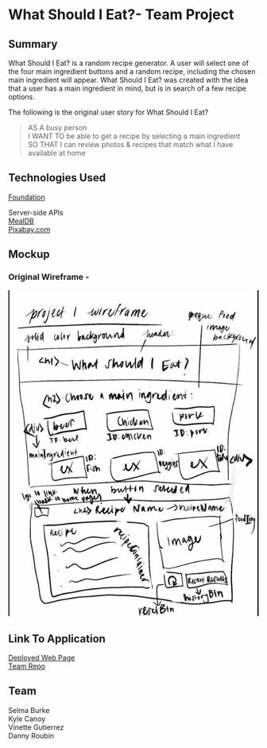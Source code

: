 # What Should I Eat?- Team Project

## Summary

What Should I Eat? is a random recipe generator. A user will select one of the four main ingredient buttons and a random recipe, including the chosen main ingredient will appear. What Should I Eat? was created with the idea that a user has a main ingredient in mind, but is in search of a few recipe options.

The following is the original user story for What Should I Eat?

> AS A busy person <br>
> I WANT TO be able to get a recipe by selecting a main ingredient <br>
> SO THAT I can review photos & recipes that match what I have available at home <br>

## Technologies Used

[Foundation](https://get.foundation/) <br>

Server-side APIs<br>
[MealDB](www.themealdb.com/api/json/v1/1/) <br>
[Pixabay.com](https://pixabay.com/api/)

## Mockup

### Original Wireframe -

![Wireframe](assets/Images/wireframe.jpg)

## Link To Application

[Deployed Web Page](https://vinetteg.github.io/WhatShouldIEat_Project1/) <br>
[Team Repo](https://github.com/vinetteg/WhatShouldIEat_Project1)

## Team

Selma Burke <br>
Kyle Canoy <br>
Vinette Gutierrez <br>
Danny Roubin <br>
